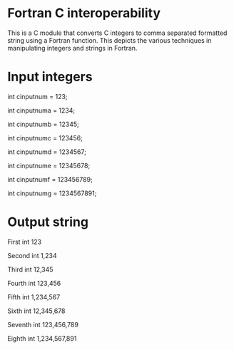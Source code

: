 # Fortran C interoperability
This is a C module that converts C integers to comma separated formatted string using a Fortran function. This depicts the various techniques in manipulating integers and strings in Fortran.


# Input integers
 int cinputnum = 123;
 
 int cinputnuma = 1234;
    
 int cinputnumb = 12345;
    
 int cinputnumc = 123456;
    
 int cinputnumd = 1234567;
    
 int cinputnume = 12345678;
    
 int cinputnumf = 123456789;
    
 int cinputnumg = 1234567891;
 

# Output string
 First int 123                                                

 Second int 1,234 

 Third int 12,345 

 Fourth int 123,456 

 Fifth int 1,234,567 

 Sixth int 12,345,678 

 Seventh int 123,456,789 

 Eighth  int 1,234,567,891 

